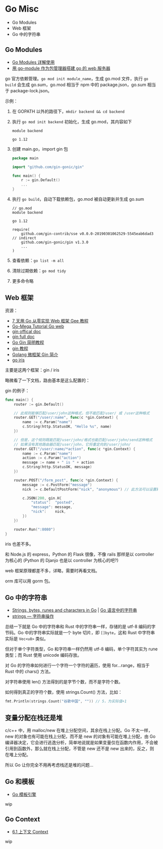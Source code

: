 # Go Misc

- Go Modules
- Web 框架
- Go 中的字符串

## Go Modules

- [Go Modules 详解使用](https://learnku.com/articles/27401)
- [用 go-module 作为包管理器搭建 go 的 web 服务器](https://www.hulunhao.com/go/go-web-backend-starter/)

go 官方依赖管理。`go mod init module_name`，生成 go.mod 文件，执行 `go build` 会生成 go.sum，go.mod 相当于 npm 中的 package.json，go.sum 相当于 package-lock.json。

示例：

1. 在 GOPATH 以外的路径下，`mkdir backend && cd backend`
1. 执行 `go mod init backend` 初始化，生成 go.mod，其内容如下

   ```
   module backend

   go 1.12
   ```

1. 创建 main.go，import gin 包

   ```go
   package main

   import "github.com/gin-gonic/gin"

   func main() {
       r := gin.Default()
       ...
   }
   ```

1. 执行 `go build`，自动下载依赖包，go.mod 被自动更新并生成 go.sum

   ```
   // go.mod
   module backend

   go 1.12

   require(
       github.com/gin-contrib/sse v0.0.0-20190301062529-5545eab6dad3 // indirect
       github.com/gin-gonic/gin v1.3.0
       ...
   )
   ```

1. 查看依赖：`go list -m all`

1. 清除过期依赖：`go mod tidy`

1. 更多命令略

## Web 框架

资源：

- [7 天用 Go 从零实现 Web 框架 Gee 教程](https://github.com/geektutu/7days-golang)
- [Go-Mega Tutorial Go web](https://github.com/bonfy/go-mega)
- [gin offical doc](https://github.com/gin-gonic/gin)
- [gin full doc](https://www.jianshu.com/p/98965b3ff638)
- [Go Gin 简明教程](https://geektutu.com/post/quick-go-gin.html)
- [gin 教程](https://youngxhui.top/categories/gin/)
- [Golang 微框架 Gin 简介](https://www.jianshu.com/p/a31e4ee25305)
- [go iris](https://wxnacy.com/2019/03/01/go-iris-simple/)

主要是这两个框架：gin / iris

略微看了一下文档，路由基本是这么配置的：

gin 的例子：

```go
func main() {
    router := gin.Default()

    // 此规则能够匹配/user/john这种格式，但不能匹配/user/ 或 /user这种格式
    router.GET("/user/:name", func(c *gin.Context) {
        name := c.Param("name")
        c.String(http.StatusOK, "Hello %s", name)
    })

    // 但是，这个规则既能匹配/user/john/格式也能匹配/user/john/send这种格式
    // 如果没有其他路由器匹配/user/john，它将重定向到/user/john/
    router.GET("/user/:name/*action", func(c *gin.Context) {
        name := c.Param("name")
        action := c.Param("action")
        message := name + " is " + action
        c.String(http.StatusOK, message)
    })

    router.POST("/form_post", func(c *gin.Context) {
        message := c.PostForm("message")
        nick := c.DefaultPostForm("nick", "anonymous") // 此方法可以设置默认值

        c.JSON(200, gin.H{
            "status":  "posted",
            "message": message,
            "nick":    nick,
        })
    })

    router.Run(":8080")
}
```

iris 也差不多。

和 Node.js 的 express，Python 的 Flask 很像，不像 rails 那样是以 controller 为核心的 (Python 的 Djanjo 也是以 controller 为核心的吧?)

web 框架原理都差不多，详略，需要时再看文档。

orm 库可以用 gorm 包。

## Go 中的字符串

- [Strings, bytes, runes and characters in Go](https://blog.golang.org/strings) | [Go 语言中的字符串](https://www.jianshu.com/p/01a842787637)
- [strings — 字符串操作](https://books.studygolang.com/The-Golang-Standard-Library-by-Example/chapter02/02.1.html)

总结一下就是 Go 中的字符串和 Rust 中的字符串一样，存储的是 utf-8 编码的字节码。Go 中的字符串实际就是一个 byte 切片，即 `[]byte`，这和 Rust 中字符串实际是 `Vec<u8>` 类似。

但对于单个字符类型，Go 和字符串一样仍然用 utf-8 编码，单个字符其实为 rune 类型；而 Rust 使用 unicode 编码存放。

对 Go 的字符串如何进行一个字符一个字符的遍历，使用 for...range，相当于 Rust 中的 chars() 方法。

对字符串使用 len() 方法得到的是字节个数，而不是字符个数。

如何得到真正的字符个数，使用 strings.Count() 方法，比如：

```go
fmt.Println(strings.Count("谷歌中国", "")) // 5，为实际值+1
```

## 变量分配在栈还是堆

c/c++ 中，用 malloc/new 在堆上分配空间，其余在栈上分配。Go 不太一样，new 的对象也有可能在栈上分配，而不是 new 的对象有可能在堆上分配，由 Go 编译器决定，它会进行逃逸分析，简单地说就是如果变量仅在函数内作用，不会被引用到函数外，那么就在栈上分配，不管是 new 还不是 new 出来的，反之，则在堆上分配。

所以 Go 让你完全不用再考虑栈还是堆的问题...

## Go 和模板

- [Go 模板引擎](https://www.tizi365.com/archives/85.html)

wip

## Go Context

- [6.1 上下文 Context](https://draveness.me/golang/docs/part3-runtime/ch06-concurrency/golang-context/)

wip
